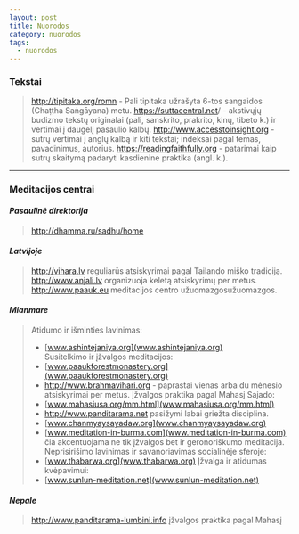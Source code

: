 ```yaml
---
layout: post
title: Nuorodos
category: nuorodos
tags:
  - nuorodos
---
```

### Tekstai  
> <http://tipitaka.org/romn> - Pali tipitaka užrašyta 6-tos sangaidos (Chaṭṭha Saṅgāyana) metu.
> <https://suttacentral.net>/ - akstivųjų budizmo tekstų originalai (pali, sanskrito, prakrito, kinų, tibeto k.) ir vertimai į daugelį pasaulio kalbų.
> <http://www.accesstoinsight.org> - sutrų vertimai į anglų kalbą ir kiti tekstai; indeksai pagal temas, pavadinimus, autorius.
> <https://readingfaithfully.org> - patarimai kaip sutrų skaitymą padaryti kasdienine praktika (angl. k.).

***

### Meditacijos centrai  
#### _Pasaulinė direktorija_  
> <http://dhamma.ru/sadhu/home>
>
#### _Latvijoje_
> <http://vihara.lv> reguliarūs atsiskyrimai pagal Tailando miško tradiciją.  
> <http://www.anjali.lv> organizuoja keletą atsiskyrimų per metus.  
> <http://www.paauk.eu> meditacijos centro užuomazgosužuomazgos.  
#### _Mianmare_
> Atidumo ir išminties lavinimas:  
> * [www.ashintejaniya.org](www.ashintejaniya.org)  
> Susitelkimo ir įžvalgos meditacijos:
> * [www.paaukforestmonastery.org](www.paaukforestmonastery.org)
> * <http://www.brahmavihari.org> - paprastai vienas arba du mėnesio atsiskyrimai per metus.
> Įžvalgos praktika pagal Mahasį Sajado:
> * [www.mahasiusa.org/mm.html](www.mahasiusa.org/mm.html)
> * <http://www.panditarama.net> pasižymi labai griežta disciplina.
> * [www.chanmyaysayadaw.org](www.chanmyaysayadaw.org)
> * [www.meditation-in-burma.com](www.meditation-in-burma.com) čia akcentuojama ne tik įžvalgos bet ir geronoriškumo meditacija.
> Neprisirišimo lavinimas ir savanoriavimas socialinėje sferoje:
> * [www.thabarwa.org](www.thabarwa.org)
> Įžvalga ir atidumas kvėpavimui:
> * [www.sunlun-meditation.net](www.sunlun-meditation.net)
#### _Nepale_
> <http://www.panditarama-lumbini.info> įžvalgos praktika pagal Mahasį
